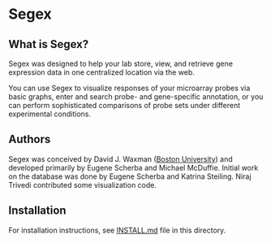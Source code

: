 Segex
=====

What is Segex?
--------------
Segex was designed to help your lab store, view, and retrieve gene expression
data in one centralized location via the web.

You can use Segex to visualize responses of your microarray probes via basic
graphs, enter and search probe- and gene-specific annotation, or you can perform
sophisticated comparisons of probe sets under different experimental conditions.

Authors
-------
Segex was conceived by David J. Waxman ([Boston University](http://www.bu.edu/))
and developed primarily by Eugene Scherba and Michael McDuffie. Initial work on
the database was done by Eugene Scherba and Katrina Steiling. Niraj Trivedi
contributed some visualization code.

Installation
------------
For installation instructions, see
[INSTALL.md](https://github.com/escherba/segex/edit/develop/INSTALL.md) file in
this directory.
